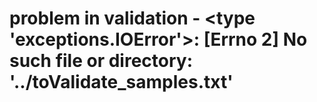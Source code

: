 # problem in validation - <type 'exceptions.IOError'>: [Errno 2] No such file or directory: '../toValidate_samples.txt'

